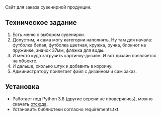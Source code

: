 Сайт для заказа сувенирной продукции.  

## Техническое задание
1. Есть меню с выбором сувенирки.
2. Допустим, я сама могу категории наполнять. Ну там для начала: футболка белая, футболка цветная, кружка, ручка, блокнот на пружинке, значок 37мм, фляжка для воды.
3. И место куда загрузить картинку-дизайн. И вот дизайн появляется на объекте.
4. И дальше, сколько штук и добавить в корзину.
5. Администратору прилетает файл с дизайном и сам заказ.

## Установка
+ Работает под Python 3.8 (другие версии не проверялись), можно скачать [отсюда](https://www.python.org/downloads/).
+ Установить библиотеки согласно requirements.txt.
